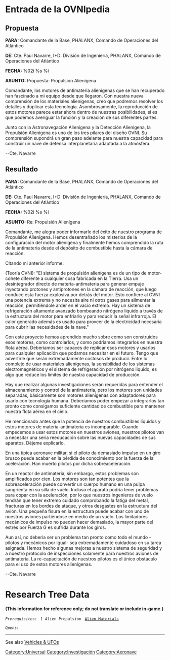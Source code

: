 # Entrada de la OVNIpedia

## Propuesta

**PARA:** Comandante de la Base, PHALANX, Comando de Operaciones del
Atlántico

**DE:** Cte. Paul Navarre, I+D: División de Ingeniería, PHALANX, Comando
de Operaciones del Atlántico

**FECHA:** %02i %s %i

**ASUNTO:** Propuesta: Propulsión Alienígena

Comandante, los motores de antimateria alienígenas que se han recuperado
han fascinado a mi equipo desde que llegaron. Con nuestra nueva
comprensión de los materiales alienígenas, creo que podremos resolver
los detalles y duplicar esta tecnología. Asombrosamente, la reproducción
de estos motores parece estar ahora dentro de nuestras posibilidades, si
es que podemos averiguar la función y la creación de sus diferentes
partes.

Junto con la Astronavegación Alienígena y la Detección Alienígena, la
Propulsión Alienígena es uno de los tres pilares del diseño OVNI. Su
comprensión supondrá un gran paso adelante para nuestra capacidad para
construir un nave de defensa interplanetaria adaptada a la atmósfera.

--Cte. Navarre

## Resultado

**PARA:** Comandante de la Base, PHALANX, Comando de Operaciones del
Atlántico

**DE:** Cte. Paul Navarre, I+D: División de Ingeniería, PHALANX, Comando
de Operaciones del Atlántico

**FECHA:** %02i %s %i

**ASUNTO:** Re: Propulsión Alienígena

Comandante, me alegra poder informarle del éxito de nuestro programa de
Propulsión Alienígena. Hemos desentrañado los misterios de la
configuración del motor alienígena y finalmente hemos comprendido la
ruta de la antimateria desde el depósito de combustible hasta la cámara
de reacción.

Citando mi anterior informe:

(Teoría OVNI): "El sistema de propulsión alienígena es de un tipo de
motor-cohete diferente a cualquier cosa fabricada en la Tierra. Usa un
desintegrador directo de materia-antimateria para generar empuje
inyectando protones y antiprotones en la cámara de reacción, que luego
conduce esta fuerza explosiva por detrás del motor. Esto confiere al
OVNI una potencia extrema y no necesita aire ni otros gases para
alimentar la reacción, permitiéndole arder en el vacío extremo. Hay un
sistema de refrigeración altamente avanzado bombeando nitrógeno liquido
a través de la estructura del motor para enfriarlo y para reducir la
señal infrarroja. El calor generado además es usado para proveer de la
electricidad necesaria para cubrir las necesidades de la nave."

Con este proyecto hemos aprendido mucho sobre como son construidos esos
motores, como controlarlos, y como podríamos integrarlos en nuestra
flota aérea. Deberíamos ser capaces de replicar esos motores y usarlos
para cualquier aplicación que podamos necesitar en el futuro. Tengo que
advertirle que serán extremadamente costosos de producir. Entre lo
complejo de usar materiales alienígenas, la sensibilidad de los sistemas
electromagnéticos y el sistema de refrigeración por nitrógeno liquido,
es algo que reduce los limites de nuestra capacidad de producción.

Hay que realizar algunas investigaciones serán requeridas para entender
el almacenamiento y control de la antimateria, pero los motores son
unidades separadas, básicamente son motores alienígenas con adaptadores
para usarlo con tecnología humana. Deberíamos poder empezar a
integrarlos tan pronto como consigamos suficiente cantidad de
combustible para mantener nuestra flota aérea en el cielo.

He mencionado antes que la potencia de nuestros combustibles líquidos y
estos motores de materia-antimateria es incomparable. Cuando empecemos a
usar estos motores en nuestros aviones, nuestros pilotos van a necesitar
una seria reeducación sobre las nuevas capacidades de sus aparatos.
Déjeme explicarlo.

En una típica aeronave militar, si el piloto da demasiado impulso en un
giro brusco puede acabar en la pérdida de conocimiento por la fuerza de
la aceleración. Han muerto pilotos por dicha sobreaceleración.

En un reactor de antimateria, sin embargo, estos problemas son
amplificados por cien. Los motores son tan potentes que la
sobreaceleración puede convertir un cuerpo humano en una pulpa
sangrienta en su silla de vuelo. Incluso el aparato podría tener
problemas para copar con la aceleración, por lo que nuestros ingenieros
de vuelo tendrán que tener extremo cuidado comprobando la fatiga del
metal, fracturas en los bordes de ataque, y otros desgastes en la
estructura del avión. Una pequeña fisura en la estructura puede acabar
con uno de nuestros aviones partiéndose en medio de un vuelo. Los
limitadores mecánicos de impulso no pueden hacer demasiado, la mayor
parte del estrés por Fuerza G es sufrida durante los giros.

Aun así, no debería ser un problema tan pronto como todo el mundo
-pilotos y mecánicos por igual- sea extremadamente cuidadoso en su tarea
asignada. Hemos hecho algunas mejoras a nuestro sistema de seguridad y a
nuestro protocolo de inspecciones solamente para nuestros aviones de
antimateria. La re-capacitación de nuestros pilotos es el único
obstáculo para el uso de estos motores alienígenas.

--Cte. Navarre

# Research Tree Data

**(This information for reference only; do not translate or include
in-game.)**

*`Prerequisites:`*
` 1 Alien Propulsion`
` `[`Alien Materials`](Research/Alien_Materials "wikilink")

*`Opens:`*

------------------------------------------------------------------------

See also [Vehicles & UFOs](Vehicles_&_UFOs "wikilink")

[Category:Universal](Category:Universal "wikilink")
[Category:Investigación](Category:Investigación "wikilink")
[Category:Aeronave](Category:Aeronave "wikilink")